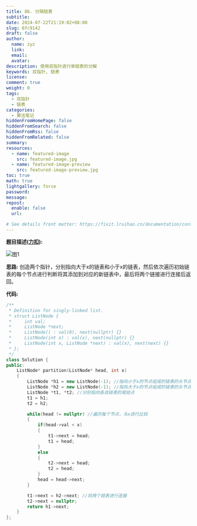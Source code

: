 ```yaml
---
title: 86. 分隔链表
subtitle:
date: 2024-07-22T21:19:02+08:00
slug: 6fc9142
draft: false
author:
  name: zyz
  link:
  email:
  avatar:
description: 使用双指针进行单链表的分解
keywords: 双指针, 链表
license:
comment: true
weight: 0
tags:
  - 双指针
  - 链表
categories:
  - 算法笔记
hiddenFromHomePage: false
hiddenFromSearch: false
hiddenFromRss: false
hiddenFromRelated: false
summary:
resources:
  - name: featured-image
    src: featured-image.jpg
  - name: featured-image-preview
    src: featured-image-preview.jpg
toc: true
math: true
lightgallery: force
password:
message:
repost:
  enable: false
  url:

# See details front matter: https://fixit.lruihao.cn/documentation/content-management/introduction/#front-matter
---
```

**题目描述([力扣](https://leetcode.cn/problems/partition-list/)):**  

![图1](/PostsImgs/algorithm_note_1_imgs/picture1.png)

**思路:** 创造两个指针，分别指向大于x的链表和小于x的链表，然后依次遍历初始链表的每个节点进行判断将其添加到对应的新链表中，最后将两个链接进行连接后返回。


**代码:**
```c++
/**
 * Definition for singly-linked list.
 * struct ListNode {
 *     int val;
 *     ListNode *next;
 *     ListNode() : val(0), next(nullptr) {}
 *     ListNode(int x) : val(x), next(nullptr) {}
 *     ListNode(int x, ListNode *next) : val(x), next(next) {}
 * };
 */
class Solution {
public:
    ListNode* partition(ListNode* head, int x)
    {
        ListNode *h1 = new ListNode(-1); //指向小于x的节点组成的链表的头节点
        ListNode *h2 = new ListNode(-1); //指向大于x的节点组成的链表的头节点
        ListNode *t1, *t2; //分别指向各自链表的尾结点
        t1 = h1;
        t2 = h2;

        while(head != nullptr) //遍历每个节点，与x进行比较
        {
            if(head->val < x)
            {
                t1->next = head;
                t1 = head;
            }
            else
            {
                t2->next = head;
                t2 = head;
            }
            head = head->next;
        }

        t1->next = h2->next; //将两个链表进行连接
        t2->next = nullptr;
        return h1->next;
    }
};
```
